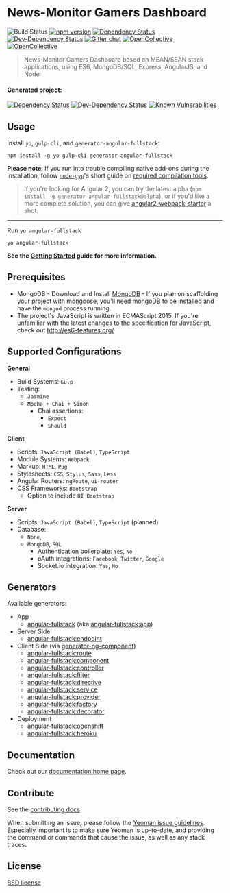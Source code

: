 # News-Monitor Gamers Dashboard


![Build Status](https://img.shields.io/circleci/project/angular-fullstack/generator-angular-fullstack/master.svg)
[![npm version](https://img.shields.io/npm/v/generator-angular-fullstack.svg)](https://www.npmjs.com/package/generator-angular-fullstack)
[![Dependency Status](https://img.shields.io/david/angular-fullstack/generator-angular-fullstack.svg)](https://david-dm.org/angular-fullstack/generator-angular-fullstack)
[![Dev-Dependency Status](https://img.shields.io/david/dev/angular-fullstack/generator-angular-fullstack.svg)](https://david-dm.org/angular-fullstack/generator-angular-fullstack#info=devDependencies)
[![Gitter chat](https://img.shields.io/gitter/room/DaftMonk/generator-angular-fullstack.svg)](https://gitter.im/DaftMonk/generator-angular-fullstack)
[![OpenCollective](https://opencollective.com/angular-fullstack/backers/badge.svg)](#backers)
[![OpenCollective](https://opencollective.com/angular-fullstack/sponsors/badge.svg)](#sponsors)
> News-Monitor Gamers Dashboard based on MEAN/SEAN stack applications, using ES6, MongoDB/SQL, Express, AngularJS, and Node



#### Generated project: 
[![Dependency Status](https://img.shields.io/david/angular-fullstack/angular-fullstack-deps.svg)](https://david-dm.org/angular-fullstack/angular-fullstack-deps)
[![Dev-Dependency Status](https://img.shields.io/david/dev/angular-fullstack/angular-fullstack-deps.svg)](https://david-dm.org/angular-fullstack/angular-fullstack-deps#info=devDependencies)
[![Known Vulnerabilities](https://snyk.io/package/npm/angular-fullstack-deps/badge.svg)](https://snyk.io/package/npm/angular-fullstack-deps)

## Usage

Install `yo`, `gulp-cli`, and `generator-angular-fullstack`:
```
npm install -g yo gulp-cli generator-angular-fullstack
```
__Please note__: If you run into trouble compiling native add-ons during the installation, follow [`node-gyp`](https://github.com/nodejs/node-gyp)'s short guide on [required compilation tools](https://github.com/nodejs/node-gyp#installation).

> If you're looking for Angular 2, you can try the latest alpha (`npm install -g generator-angular-fullstack@alpha`), or if you'd like a more complete solution, you can give [angular2-webpack-starter](https://github.com/AngularClass/angular2-webpack-starter) a shot.

---

Run `yo angular-fullstack`
```
yo angular-fullstack
```

**See the [Getting Started](https://angular-fullstack.github.io/get-started/) guide for more information.**

## Prerequisites

* MongoDB - Download and Install [MongoDB](https://www.mongodb.com/download-center#community) - If you plan on scaffolding your project with mongoose, you'll need mongoDB to be installed and have the `mongod` process running.
* The project's JavaScript is written in ECMAScript 2015. If you're unfamiliar with the latest changes to the specification for JavaScript, check out http://es6-features.org/

## Supported Configurations

**General**

* Build Systems: `Gulp`
* Testing: 
  * `Jasmine`
  * `Mocha + Chai + Sinon`
    * Chai assertions:
      * `Expect`
      * `Should`

**Client**

* Scripts: `JavaScript (Babel)`, `TypeScript`
* Module Systems: `Webpack`
* Markup:  `HTML`, `Pug`
* Stylesheets: `CSS`, `Stylus`, `Sass`, `Less`
* Angular Routers: `ngRoute`, `ui-router`
* CSS Frameworks: `Bootstrap`
  * Option to include `UI Bootstrap`

**Server**

* Scripts: `JavaScript (Babel)`, `TypeScript` (planned)
* Database:
  * `None`,
  * `MongoDB`, `SQL`
    * Authentication boilerplate: `Yes`, `No`
    * oAuth integrations: `Facebook`, `Twitter`, `Google`
    * Socket.io integration: `Yes`, `No`


## Generators

Available generators:

* App
    - [angular-fullstack](/docs/generators/app.md) (aka [angular-fullstack:app](/docs/generators/app.md))
* Server Side
    - [angular-fullstack:endpoint](/docs/generators/endpoint.md)
* Client Side (via [generator-ng-component](https://github.com/DaftMonk/generator-ng-component))
    - [angular-fullstack:route](/docs/generators/route.md)
    - [angular-fullstack:component](/docs/generators/component.md)
    - [angular-fullstack:controller](/docs/generators/controller.md)
    - [angular-fullstack:filter](/docs/generators/filter.md)
    - [angular-fullstack:directive](/docs/generators/directive.md)
    - [angular-fullstack:service](/docs/generators/service.md)
    - [angular-fullstack:provider](/docs/generators/service.md)
    - [angular-fullstack:factory](/docs/generators/service.md)
    - [angular-fullstack:decorator](/docs/generators/decorator.md)
* Deployment
    - [angular-fullstack:openshift](/docs/generators/openshift.md)
    - [angular-fullstack:heroku](/docs/generators/heroku.md)


## Documentation

Check out our [documentation home page](http://angular-fullstack.github.io/generator-angular-fullstack).


## Contribute

See the [contributing docs](https://github.com/DaftMonk/generator-angular-fullstack/blob/master/contributing.md)

When submitting an issue, please follow the [Yeoman issue guidelines](https://github.com/yeoman/yeoman/blob/master/contributing.md#issue-submission). Especially important is to make sure Yeoman is up-to-date, and providing the command or commands that cause the issue, as well as any stack traces.

## License

[BSD license](http://opensource.org/licenses/bsd-license.php)


